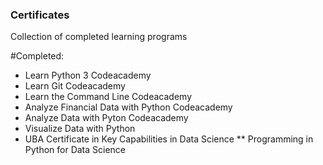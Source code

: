 ### Certificates
Collection of completed learning programs

#Completed:
* Learn Python 3 Codeacademy
* Learn Git Codeacademy
* Learn the Command Line Codeacademy
* Analyze Financial Data with Python Codeacademy 
* Analyze Data with Pyton Codeacademy
* Visualize Data with Python
* UBA Certificate in Key Capabilities in Data Science
** Programming in Python for Data Science


